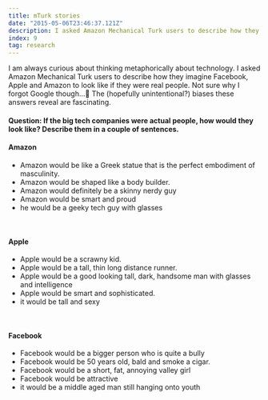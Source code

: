 ```yaml
---
title: mTurk stories
date: "2015-05-06T23:46:37.121Z"
description: I asked Amazon Mechanical Turk users to describe how they imagine Facebook, Apple and Amazon to look like if they were real people.
index: 9
tag: research
---
```


I am always curious about thinking metaphorically about technology. I asked Amazon Mechanical Turk users to describe how they imagine Facebook, Apple and Amazon to look like if they were real people. Not sure why I forgot Google though...🤷 The (hopefully unintentional?) biases these answers reveal are fascinating.


#### Question: If the big tech companies were actual people, how would they look like? Describe them in a couple of sentences.


#### Amazon
- Amazon would be like a Greek statue that is the perfect embodiment of masculinity.
- Amazon would be shaped like a body builder.
- Amazon would definitely be a skinny nerdy guy
- Amazon would be smart and proud
- he would be a geeky tech guy with glasses

<br>

#### Apple
- Apple would be a scrawny kid.
- Apple would be a tall, thin long distance runner.
- Apple would be a good looking tall, dark, handsome man with glasses and intelligence
- Apple would be smart and sophisticated.
- it would be tall and sexy

<br>

#### Facebook
- Facebook would be a bigger person who is quite a bully
- Facebook would be 50 years old, bald and smoke a cigar.
- Facebook would be a short, fat, annoying valley girl
- Facebook would be attractive
- it would be a middle aged man still hanging onto youth
